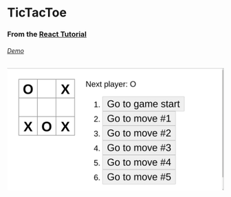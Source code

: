 # TicTacToe
### From the [React Tutorial ](https://reactjs.org/tutorial/tutorial.html)

###### [Demo](https://gabriel-del.github.io/tictactoe/)
![](demo/1.png)

